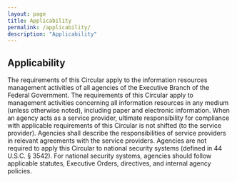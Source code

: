 ```yaml
---
layout: page
title: Applicability
permalink: /applicability/
description: "Applicability"
---
```


## **Applicability**

The requirements of this Circular apply to the information resources management activities of all agencies of the Executive Branch of the Federal Government. The requirements of this Circular apply to management activities concerning all information resources in any medium (unless otherwise noted), including paper and electronic information. When an agency acts as a service provider, ultimate responsibility for compliance with applicable requirements of this Circular is not shifted (to the service provider). Agencies shall describe the responsibilities of service providers in relevant agreements with the service providers. Agencies are not required to apply this Circular to national security systems (defined in 44 U.S.C. § 3542). For national security systems, agencies should follow applicable statutes, Executive Orders, directives, and internal agency policies.
